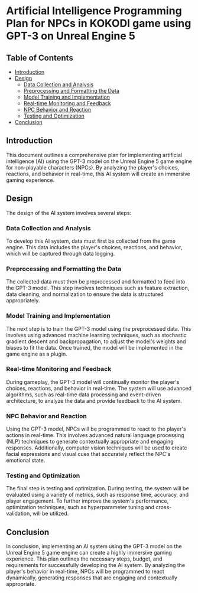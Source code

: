 # Artificial Intelligence Programming Plan for NPCs in KOKODI game using GPT-3 on Unreal Engine 5

## Table of Contents

- [Introduction](#introduction)
- [Design](#design)
  - [Data Collection and Analysis](#data-collection-and-analysis)
  - [Preprocessing and Formatting the Data](#preprocessing-and-formatting-the-data)
  - [Model Training and Implementation](#model-training-and-implementation)
  - [Real-time Monitoring and Feedback](#real-time-monitoring-and-feedback)
  - [NPC Behavior and Reaction](#npc-behavior-and-reaction)
  - [Testing and Optimization](#testing-and-optimization)
- [Conclusion](#conclusion)

## Introduction

This document outlines a comprehensive plan for implementing artificial intelligence (AI) using the GPT-3 model on the Unreal Engine 5 game engine for non-playable characters (NPCs). By analyzing the player's choices, reactions, and behavior in real-time, this AI system will create an immersive gaming experience.

## Design

The design of the AI system involves several steps:

### Data Collection and Analysis

To develop this AI system, data must first be collected from the game engine. This data includes the player's choices, reactions, and behavior, which will be captured through data logging.

### Preprocessing and Formatting the Data

The collected data must then be preprocessed and formatted to feed into the GPT-3 model. This step involves techniques such as feature extraction, data cleaning, and normalization to ensure the data is structured appropriately.

### Model Training and Implementation

The next step is to train the GPT-3 model using the preprocessed data. This involves using advanced machine learning techniques, such as stochastic gradient descent and backpropagation, to adjust the model's weights and biases to fit the data. Once trained, the model will be implemented in the game engine as a plugin.

### Real-time Monitoring and Feedback

During gameplay, the GPT-3 model will continually monitor the player's choices, reactions, and behavior in real-time. The system will use advanced algorithms, such as real-time data processing and event-driven architecture, to analyze the data and provide feedback to the AI system.

### NPC Behavior and Reaction

Using the GPT-3 model, NPCs will be programmed to react to the player's actions in real-time. This involves advanced natural language processing (NLP) techniques to generate contextually appropriate and engaging responses. Additionally, computer vision techniques will be used to create facial expressions and visual cues that accurately reflect the NPC's emotional state.

### Testing and Optimization

The final step is testing and optimization. During testing, the system will be evaluated using a variety of metrics, such as response time, accuracy, and player engagement. To further improve the system's performance, optimization techniques, such as hyperparameter tuning and cross-validation, will be utilized.

## Conclusion

In conclusion, implementing an AI system using the GPT-3 model on the Unreal Engine 5 game engine can create a highly immersive gaming experience. This plan outlines the necessary steps, budget, and requirements for successfully developing the AI system. By analyzing the player's behavior in real-time, NPCs will be programmed to react dynamically, generating responses that are engaging and contextually appropriate.
